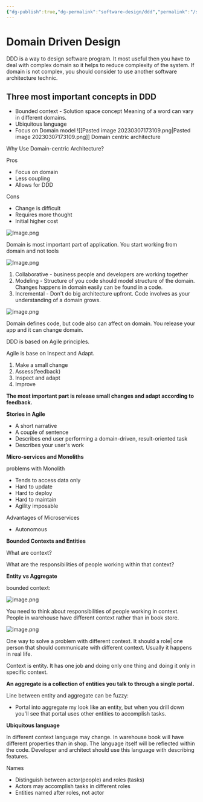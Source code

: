 ```yaml
---
{"dg-publish":true,"dg-permalink":"software-design/ddd","permalink":"/software-design/ddd/"}
---
```


# Domain Driven Design

DDD is a way to design software program. It most useful then you have to deal with complex domain so it helps to reduce complexity of the system. If domain is not complex, you should consider to use another software architecture technic.

## Three most important concepts in DDD
- Bounded context - Solution space concept
	Meaning of a word can vary in different domains.
- Ubiquitous language
- Focus on Domain model
![[Pasted image 20230307173109.png\|Pasted image 20230307173109.png]]
Domain centric architecture

Why Use Domain-centric Architecture?

Pros

- Focus on domain
- Less coupling
- Allows for DDD

Cons

- Change is difficult
- Requires more thought
- Initial higher cost



![Image.png](https://res.craft.do/user/full/73194c2a-8262-dbc2-9d25-65597808e888/doc/007B074C-2A4A-4CD6-86DB-17BFB78635FC/EB505290-6607-446B-A6F3-ED10DB53C2B3_2/vNGQRPnTmBsPBDHS6CoYCl6orqxYjDr9sUzzZdppv0Yz/Image.png)

Domain is most important part of application. You start working from domain and not tools

![Image.png](https://res.craft.do/user/full/73194c2a-8262-dbc2-9d25-65597808e888/doc/007B074C-2A4A-4CD6-86DB-17BFB78635FC/293547D8-A89A-442B-A57A-A3D8D819C35D_2/AGsBWwbibBBEFW9ncri7gTYSifXjTIhsGwZH2dTHGJ8z/Image.png)

1. Collaborative - business people and developers are working together
2. Modeling - Structure of you code should model structure of the domain. Changes happens in domain easily can be found in a code.
3. Incremental - Don't do big architecture upfront. Code involves as your understanding of a domain grows.

![image.png](https://res.craft.do/user/full/73194c2a-8262-dbc2-9d25-65597808e888/doc/007B074C-2A4A-4CD6-86DB-17BFB78635FC/1DB35D79-0366-45EF-BAFF-D1C9C2E32CCD_2/A0oQ5KM0rWHNTVkd5fbuDAjuhkIvyBZypOqBoxSiSvoz/image.png)

Domain defines code, but code also can affect on domain. You release your app and it can change domain.

DDD is based on Agile principles.

Agile is base on Inspect and Adapt.

1. Make a small change
2. Assess(feedback)
3. Inspect and adapt
4. Improve

**The most important part is release small changes and adapt according to feedback.**

**Stories in Agile**

- A short narrative
- A couple of sentence
- Describes end user performing a domain-driven, result-oriented task
- Describes your user's work

**Micro-services and Monoliths**

problems with Monolith

- Tends to access data only
- Hard to update
- Hard to deploy
- Hard to maintain
- Agility imposable

Advantages of Microservices

- Autonomous

**Bounded Contexts and Entities**

What are context?

What are the responsibilities of people working within that context?

**Entity vs Aggregate**

bounded context:

![image.png](https://res.craft.do/user/full/73194c2a-8262-dbc2-9d25-65597808e888/doc/007B074C-2A4A-4CD6-86DB-17BFB78635FC/18C6C778-4321-472A-9578-699941ECB985_2/djx4OEGLkxFpz0Bc1nEsXOOwcudyMSp8xsDuO114lnsz/image.png)

You need to think about responsibilities of people working in context. People in warehouse have different context rather than in book store.

![image.png](https://res.craft.do/user/full/73194c2a-8262-dbc2-9d25-65597808e888/doc/007B074C-2A4A-4CD6-86DB-17BFB78635FC/5EB07021-DB1C-4BBD-9921-41A5E5DBBDAE_2/SJxG7Cz4Mamy61J3jtdMxtiOJFkfvymQj84C4Sxnj14z/image.png)

One way to solve a problem with different context. It should a role| one person that should communicate with different context. Usually it happens in real life.

Context is entity. It has one job and doing only one thing and doing it only in specific context.

**An aggregate is a collection of entities you talk to through a single portal.**

Line between entity and aggregate can be fuzzy:

- Portal into aggregate my look like an entity, but when you drill down you'll see that portal uses other entities to accomplish tasks.

**Ubiquitous language**

In different context language may change. In warehouse book will have different properties than in shop. The language itself will be reflected within the code. Developer and architect should use this language with describing features.

Names

- Distinguish between actor(people) and roles (tasks)
- Actors may accomplish tasks in different roles
- Entities named after roles, not actor
